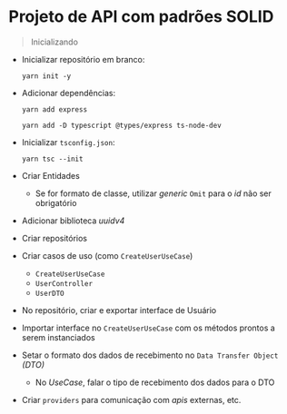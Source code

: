 # Projeto de API com padrões SOLID

> Inicializando

- Inicializar repositório em branco:

    `yarn init -y`

- Adicionar dependências:

    `yarn add express`

    `yarn add -D typescript @types/express ts-node-dev`

- Inicializar `tsconfig.json`:

    `yarn tsc --init`

- Criar Entidades
    - Se for formato de classe, utilizar _generic_ `Omit` para o _id_ não ser obrigatório

- Adicionar biblioteca _uuidv4_

- Criar repositórios

- Criar casos de uso (como `CreateUserUseCase`)

    - `CreateUserUseCase`
    - `UserController`
    - `UserDTO`

- No repositório, criar e exportar interface de Usuário

- Importar interface no `CreateUserUseCase` com os métodos prontos a serem instanciados

- Setar o formato dos dados de recebimento no `Data Transfer Object` _(DTO)_

    - No _UseCase_, falar o tipo de recebimento dos dados para o DTO

- Criar `providers` para comunicação com _apis_ externas, etc.
